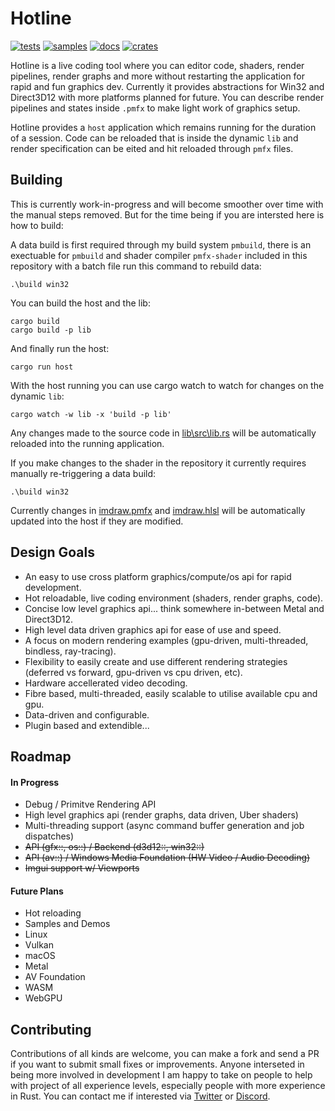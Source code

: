 # Hotline
[![tests](https://github.com/polymonster/hotline/actions/workflows/tests.yaml/badge.svg)](https://github.com/polymonster/hotline/actions/workflows/tests.yaml)
[![samples](https://github.com/polymonster/hotline/actions/workflows/samples.yaml/badge.svg)](https://github.com/polymonster/hotline/actions/workflows/samples.yaml)
[![docs](https://img.shields.io/docsrs/hotline-rs/latest)](https://docs.rs/hotline_rs/latest/hotline_rs/index.html)
[![crates](https://img.shields.io/crates/v/hotline-rs)](https://crates.io/crates/hotline-rs)

Hotline is a live coding tool where you can editor code, shaders, render pipelines, render graphs and more without restarting the application for rapid and fun graphics dev. Currently it provides abstractions for Win32 and Direct3D12 with more platforms planned for future. You can describe render pipelines and states inside `.pmfx` to make light work of graphics setup.

Hotline provides a `host` application which remains running for the duration of a session. Code can be reloaded that is inside the dynamic `lib` and render specification can be eited and hit reloaded through `pmfx` files.

## Building

This is currently work-in-progress and will become smoother over time with the manual steps removed. But for the time being if you are intersted here is how to build:

A data build is first required through my build system `pmbuild`, there is an exectuable for `pmbuild` and shader compiler `pmfx-shader` included in this repository with a batch file run this command to rebuild data:
```text
.\build win32
```

You can build the host and the lib:
```text
cargo build
cargo build -p lib
```

And finally run the host:
```text
cargo run host
```

With the host running you can use cargo watch to watch for changes on the dynamic `lib`:
```text
cargo watch -w lib -x 'build -p lib'
```

Any changes made to the source code in [lib\src\lib.rs](https://github.com/polymonster/hotline/blob/master/lib/src/lib.rs) will be automatically reloaded into the running application. 

If you make changes to the shader in the repository it currently requires manually re-triggering a data build:
```text
.\build win32
```

Currently changes in [imdraw.pmfx](https://github.com/polymonster/hotline/blob/master/examples/geometry/imdraw.pmfx) and [imdraw.hlsl](https://github.com/polymonster/hotline/blob/master/examples/geometry/imdraw.hlsl) will be automatically updated into the host if they are modified.

## Design Goals
- An easy to use cross platform graphics/compute/os api for rapid development.
- Hot reloadable, live coding environment (shaders, render graphs, code).
- Concise low level graphics api... think somewhere in-between Metal and Direct3D12.
- High level data driven graphics api for ease of use and speed.
- A focus on modern rendering examples (gpu-driven, multi-threaded, bindless, ray-tracing).
- Flexibility to easily create and use different rendering strategies (deferred vs forward, gpu-driven vs cpu driven, etc).
- Hardware accellerated video decoding.
- Fibre based, multi-threaded, easily scalable to utilise available cpu and gpu.
- Data-driven and configurable.
- Plugin based and extendible...

## Roadmap

#### In Progress
- Debug / Primitve Rendering API
- High level graphics api (render graphs, data driven, Uber shaders)
- Multi-threading support (async command buffer generation and job dispatches)
- ~~API (gfx::, os::) / Backend (d3d12::, win32::)~~
- ~~API (av::) / Windows Media Foundation (HW Video / Audio Decoding)~~
- ~~Imgui support w/ Viewports~~

#### Future Plans
- Hot reloading
- Samples and Demos
- Linux
- Vulkan
- macOS
- Metal
- AV Foundation
- WASM
- WebGPU

## Contributing

Contributions of all kinds are welcome, you can make a fork and send a PR if you want to submit small fixes or improvements. Anyone interseted in being more involved in development I am happy to take on people to help with project of all experience levels, especially people with more experience in Rust. You can contact me if interested via [Twitter](twitter.com/polymonster) or [Discord](https://discord.com/invite/3yjXwJ8wJC).
 
